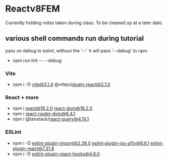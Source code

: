# Reactv8FEM

Currently holding notes taken during class. To be cleaned up at a later date.

## various shell commands run during tutorial

pass on debug to eslint, without the '--' it will pass '--debug' to npm

- npm run lint -- --debug

### Vite

- npm i -D vite@3.1.4 @vitejs/plugin-react@2.1.0

### React + more

- npm i react@18.2.0 react-dom@18.2.0
- npm i react-router-dom@6.4.1
- npm i @tanstack/react-query@4.10.1

### ESLint

- npm i -D eslint-plugin-import@2.26.0 eslint-plugin-jsx-a11y@6.6.1 eslint-plugin-react@7.31.8
- npm i -D eslint-plugin-react-hooks@4.6.0
